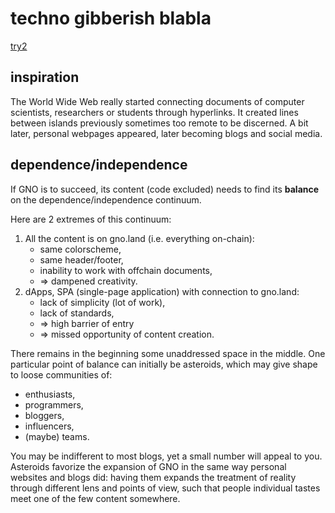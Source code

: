 # techno gibberish blabla

[try2](try2.md)

## inspiration

The World Wide Web really started connecting documents of computer scientists, researchers or students through hyperlinks. It created lines between islands previously sometimes too remote to be discerned. A bit later, personal webpages appeared, later becoming blogs and social media.

## dependence/independence 

If GNO is to succeed, its content (code excluded) needs to find its **balance** on the dependence/independence continuum. 

Here are 2 extremes of this continuum:

1. All the content is on gno.land (i.e. everything on-chain):
   * same colorscheme,
   * same header/footer,
   * inability to work with offchain documents,
   * => dampened creativity.
2. dApps, SPA (single-page application) with connection to gno.land:
   * lack of simplicity (lot of work),
   * lack of standards,
   * => high barrier of entry
   * => missed opportunity of content creation.

There remains in the beginning some unaddressed space in the middle. One particular point of balance can initially be asteroids, which may give shape to loose communities of:

* enthusiasts, 
* programmers, 
* bloggers, 
* influencers,
* (maybe) teams.

You may be indifferent to most blogs, yet a small number will appeal to you. Asteroids favorize the expansion of GNO in the same way personal websites and blogs did: having them expands the treatment of reality through different lens and points of view, such that people individual tastes meet one of the few content somewhere.
